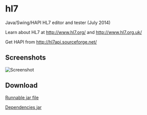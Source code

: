 hl7
===

Java/Swing/HAPI HL7 editor and tester (July 2014)

Learn about HL7 at http://www.hl7.org/ and http://www.hl7.org.uk/

Get HAPI from http://hl7api.sourceforge.net/

Screenshots
-----------

![Screenshot](https://dl.dropboxusercontent.com/u/8069847/hl7.png)

Download
--------

[Runnable jar file](https://dl.dropboxusercontent.com/u/8069847/hl7.jar)

[Dependencies jar](https://dl.dropboxusercontent.com/u/8069847/hl7deps.jar)
